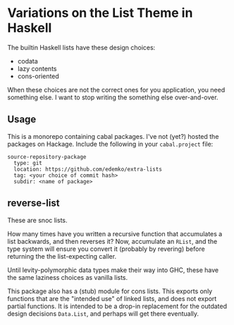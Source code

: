 # Variations on the List Theme in Haskell

The builtin Haskell lists have these design choices:
  * codata
  * lazy contents
  * cons-oriented

When these choices are not the correct ones for you application, you need something else.
I want to stop writing the something else over-and-over.

## Usage

This is a monorepo containing cabal packages.
I've not (yet?) hosted the packages on Hackage.
Include the following in your `cabal.project` file:

```
source-repository-package
  type: git
  location: https://github.com/edemko/extra-lists
  tag: <your choice of commit hash>
  subdir: <name of package>
```

## reverse-list

These are snoc lists.

How many times have you written a recursive function that accumulates a list backwards, and then reverses it?
Now, accumulate an `RList`, and the type system will ensure you convert it (probably by revering) before returning the the list-expecting caller.

Until levity-polymorphic data types make their way into GHC, these have the same laziness choices as vanilla lists.

This package also has a (stub) module for cons lists.
This exports only functions that are the "intended use" of linked lists, and does not export partial functions.
It is intended to be a drop-in replacement for the outdated design decisions `Data.List`, and perhaps will get there eventually.
